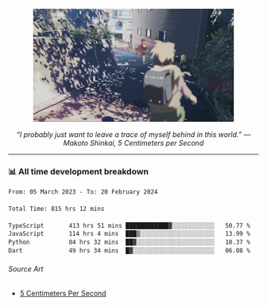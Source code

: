 <p align="center"><img src="asset/header.jpg" width="80%"/></p>
<p align="center"><i>“I probably just want to leave a trace of myself behind in this world.” ― Makoto Shinkai, 5 Centimeters per Second</i></p>

---
<!--
<details>
  <summary>📃 My Resume</summary>

### Education

- 📖 **Computer Science**\
📆 10/2021 - present\
📍 **Thang Long University** - Hoang Mai, Hanoi, Vietnam

### Experience

<img align="right" src="https://img.shields.io/badge/Figma-F24E1E?style=flat&logo=figma&logoColor=white"/>
<img align="right" src="https://img.shields.io/badge/node.js-6DA55F?style=flat&logo=node.js&logoColor=white"/>
<img align="right" src="https://img.shields.io/badge/Next.js-black?style=flat&logo=next.js&logoColor=white"/>
<img align="right" src="https://img.shields.io/badge/TypeScript-007ACC?style=flat&logo=typescript&logoColor=white"/>


- 👨‍💻 **Frontend Web Intern**\
📆 07/2023 - present\
📍 **MQ ICT Solutions** - Hoang Mai, Hanoi, Vietnam
</details> 
-->

### 📊 All time development breakdown

<!--START_SECTION:waka-->

```txt
From: 05 March 2023 - To: 20 February 2024

Total Time: 815 hrs 12 mins

TypeScript       413 hrs 51 mins ████████████▓░░░░░░░░░░░░   50.77 %
JavaScript       114 hrs 4 mins  ███▒░░░░░░░░░░░░░░░░░░░░░   13.99 %
Python           84 hrs 32 mins  ██▓░░░░░░░░░░░░░░░░░░░░░░   10.37 %
Dart             49 hrs 34 mins  █▓░░░░░░░░░░░░░░░░░░░░░░░   06.08 %
```

<!--END_SECTION:waka-->

###### Source Art

-  [5 Centimeters Per Second](https://wallhaven.cc/w/nrowq1)

